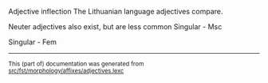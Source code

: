 Adjective inflection
The Lithuanian language adjectives compare.

Neuter adjectives also exist, but are less common
Singular - Msc

Singular - Fem

* * *

<small>This (part of) documentation was generated from [src/fst/morphology/affixes/adjectives.lexc](https://github.com/giellalt/lang-lit/blob/main/src/fst/morphology/affixes/adjectives.lexc)</small>

